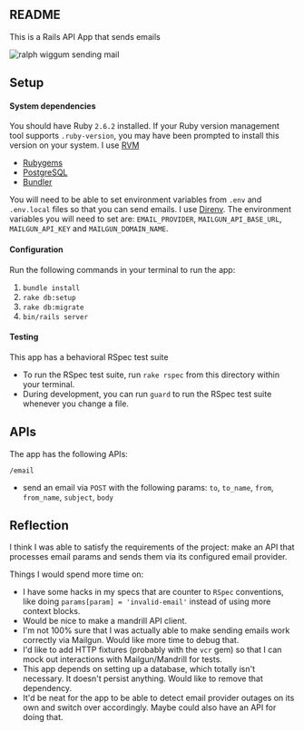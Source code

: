 ## README
This is a Rails API App that sends emails

![ralph wiggum sending mail](https://i.giphy.com/media/iz30qSwSKKCnC/giphy.gif)

## Setup
#### System dependencies
You should have Ruby `2.6.2` installed. If your Ruby version management tool supports `.ruby-version`, you may have been prompted to install this version on your system. I use [RVM](https://rvm.io/)

* [Rubygems](https://rubygems.org/pages/download)
* [PostgreSQL](https://www.postgresql.org/download/)
* [Bundler](https://bundler.io/)

You will need to be able to set environment variables from `.env` and `.env.local` files so that you can send emails. I use [Direnv](https://direnv.net/). The environment variables you will need to set are: `EMAIL_PROVIDER`, `MAILGUN_API_BASE_URL`, `MAILGUN_API_KEY` and `MAILGUN_DOMAIN_NAME`.

#### Configuration
Run the following commands in your terminal to run the app:
1. `bundle install`
1. `rake db:setup`
1. `rake db:migrate`
1. `bin/rails server`

#### Testing
This app has a behavioral RSpec test suite
* To run the RSpec test suite, run `rake rspec` from this directory within your terminal.
* During development, you can run `guard` to run the RSpec test suite whenever you change a file.

## APIs
The app has the following APIs:

`/email`
  * send an email via `POST` with the following params: `to`, `to_name`, `from`, `from_name`, `subject`, `body`

## Reflection

I think I was able to satisfy the requirements of the project: make an API that processes email params and sends them via its configured email provider.

Things I would spend more time on:
* I have some hacks in my specs that are counter to `RSpec` conventions, like doing `params[param] = 'invalid-email'` instead of using more context blocks.
* Would be nice to make a mandrill API client.
* I'm not 100% sure that I was actually able to make sending emails work correctly via Mailgun. Would like more time to debug that.
* I'd like to add HTTP fixtures (probably with the `vcr` gem) so that I can mock out interactions with Mailgun/Mandrill for tests.
* This app depends on setting up a database, which totally isn't necessary. It doesn't persist anything. Would like to remove that dependency.
* It'd be neat for the app to be able to detect email provider outages on its own and switch over accordingly. Maybe could also have an API for doing that.
